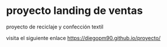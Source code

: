 # proyecto landing de ventas 

proyecto de reciclaje y confección textil


visita el siguiente enlace https://diegopm90.github.io/proyecto/
